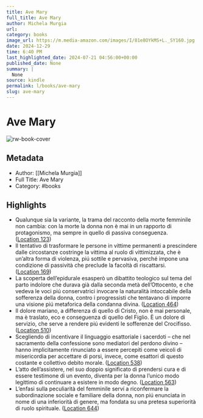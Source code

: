 ```yaml
---
title: Ave Mary
full_title: Ave Mary
author: Michela Murgia
url: 
category: books
image_url: https://m.media-amazon.com/images/I/81e8OYkMS+L._SY160.jpg
date: 2024-12-29
time: 6:40 PM
last_highlighted_date: 2024-07-21 04:56:00+00:00
published_date: None
summary: |
  None
source: kindle
permalink: l/books/ave-mary
slug: ave-mary
---
```

# Ave Mary

![rw-book-cover](https://m.media-amazon.com/images/I/81e8OYkMS+L._SY160.jpg)

## Metadata
- Author: [[Michela Murgia]]
- Full Title: Ave Mary
- Category: #books

## Highlights
- Qualunque sia la variante, la trama del racconto della morte femminile non cambia: con la morte la donna non è mai in un rapporto di protagonismo, ma sempre in quello di passiva conseguenza. ([Location 123](https://readwise.io/to_kindle?action=open&asin=B005VOCRT2&location=123))
- Il tentativo di trasformare le persone in vittime permanenti a prescindere dalle circostanze costringe la vittima al ruolo di vittimizzata, che è un’altra forma di violenza, piú sottile e pervasiva, perché impone una condizione di passività che preclude la facoltà di riscattarsi. ([Location 169](https://readwise.io/to_kindle?action=open&asin=B005VOCRT2&location=169))
- La scoperta dell’epidurale esasperò un dibattito teologico sul tema del parto indolore che durava già dalla seconda metà dell’Ottocento, e che vedeva le voci piú conservatrici invocare la naturalità intoccabile della sofferenza della donna, contro i progressisti che tentavano di imporre una visione piú metaforica della condanna divina. ([Location 464](https://readwise.io/to_kindle?action=open&asin=B005VOCRT2&location=464))
- Il dolore mariano, a differenza di quello di Cristo, non è mai personale, ma è traslato, eco e conseguenza di quello del Figlio. È un dolore di servizio, che serve a rendere piú evidenti le sofferenze del Crocifisso. ([Location 510](https://readwise.io/to_kindle?action=open&asin=B005VOCRT2&location=510))
- Scegliendo di incentivare il linguaggio esattoriale i sacerdoti – che nel sacramento della confessione sono mediatori del perdono divino – hanno implicitamente rinunciato a essere percepiti come veicoli di misericordia per accettare di porsi, invece, come esattori di questo costante e collettivo debito morale. ([Location 538](https://readwise.io/to_kindle?action=open&asin=B005VOCRT2&location=538))
- L’atto dell’assistere, nel suo doppio significato di prendersi cura e di essere testimone di un evento, diventa per la donna l’unico modo legittimo di continuare a esistere in modo degno. ([Location 563](https://readwise.io/to_kindle?action=open&asin=B005VOCRT2&location=563))
- L’enfasi sulla peculiarità del femminile serví a riconfermare la subordinazione sociale e familiare della donna, non piú enunciata in nome di una inferiorità di genere, ma fondata su una pretesa superiorità di ruolo spirituale. ([Location 644](https://readwise.io/to_kindle?action=open&asin=B005VOCRT2&location=644))


